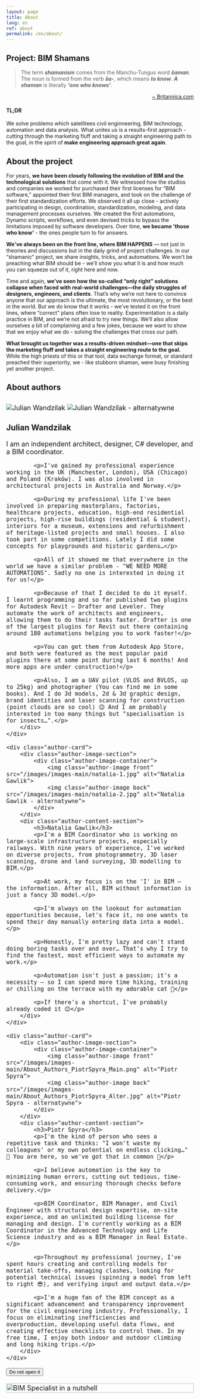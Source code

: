 ```yaml
---
layout: page
title: About
lang: en
ref: about
permalink: /en/about/
---
```


<style>
.authors-container {
    --image-radius: 4px;
    display: flex;
    flex-direction: column;
    gap: 2rem;
    margin: 2rem 0;
    font-size: 18px; // Match base font size from html rule

    .author-card {
        display: flex;
        align-items: start;
        gap: 2rem;
        padding: 1rem;
        
        .author-image-section {
            flex: 0 0 250px;
        }
        
        .author-content-section {
            flex: 1;
            text-align: justify;
            
            h3 {
                font-family: 'Montserrat', $helveticaNeue; // Match h3 from style.scss
                font-size: 20px; // Match h3 from style.scss
                font-weight: bold;
                margin-top: 0;
                margin-bottom: 1rem;
                color: var(--firstBlue-color);
                text-align: left;
            }

            p {
                margin: 15px 0; // Match p from style.scss
                line-height: 1.6;
                font-family: 'Montserrat', $helveticaNeue; // Match base font
                color: var(--firstGray-color); // Match base text color
            }
        }
    }
}
</style>

## Project: BIM Shamans

> The term **_shamanism_** comes from the Manchu-Tungus word **_šaman_**. The noun is formed from the verb **_ša-_**, which means **_to&nbsp;know_**. **_A shaman_** is literally **_'one who knows'_**.
<p style="text-align: right;"><a href="https://www.britannica.com/topic/shamanism">~ Britannica.com</a></p>

#### TL;DR
We solve problems which satellitees civil enginneering, BIM technology, automation and data analysis. What unites us is a results-first approach - cutting through the marketing fluff and taking a straight engineering path to the goal, in the spirit of **make engineering approach great again**.

## About the project

For years, **we have been closely following the evolution of BIM and the technological solutions** that come with it. We witnessed how the studios and companies we worked for purchased their first licenses for “BIM software,” appointed their first BIM managers, and took on the challenge of their first standardization efforts. We observed it all up close - actively participating in design, coordination, standardization, modeling, and data management processes ourselves. We created the first automations, Dynamo scripts, workflows, and even devised tricks to bypass the limitations imposed by software developers. Over time, **we became 'those who know'** - the ones people turn to for answers.

**We've always been on the front line, where BIM HAPPENS** — not just in theories and discussions but in the daily grind of project challenges. In our “shamanic” project, we share insights, tricks, and automations. We won’t be preaching what BIM should be - we’ll show you what it is and how much you can squeeze out of it, right here and now.

Time and again, **we’ve seen how the so-called “only right” solutions collapse when faced with real-world challenges—the daily struggles of designers, engineers, and clients**. That’s why we’re not here to convince anyone that our approach is the ultimate, the most revolutionary, or the best in the world. But we do know that it works - we’ve tested it on the front lines, where “correct” plans often lose to reality. Experimentation is a daily practice in BIM, and we’re not afraid to try new things. We’ll also allow ourselves a bit of complaining and a few jokes, because we want to show that we enjoy what we do - solving the challenges that cross our path.

**What brought us together was a results-driven mindset—one that skips the marketing fluff and takes a straight engineering route to the goal.** While the high priests of this or that tool, data exchange format, or standard preached their superiority, we - like stubborn shaman, were busy finishing yet another project.

## About authors

<div class="authors-container">
    <div class="author-card">
        <div class="author-image-section">
            <div class="author-image-container">
                <img class="author-image front" src="/images/images-main/julian-1.jpg" alt="Julian Wandzilak">
                <img class="author-image back" src="/images/images-main/julian-2.jpg" alt="Julian Wandzilak - alternatywne">
            </div>
        </div>
        <div class="author-content-section">
            <h3>Julian Wandzilak</h3>
            <p>I am an independent architect, designer, C# developer, and a BIM coordinator.</p>

            <p>I've gained my professional experience working in the UK (Manchester, London), USA (Chicago) and Poland (Kraków). I was also involved in architectural projects in Australia and Norway.</p>

            <p>During my professional life I've been involved in preparing masterplans, factories, healthcare projects, education, high-end residential projects, high-rise buildings (residential & student), interiors for a museum, extensions and refurbishment of heritage-listed projects and small houses. I also took part in some competitions. Lately I did some concepts for playgrounds and historic gardens…</p>

            <p>All of it showed me that everywhere in the world we have a similar problem - "WE NEED MORE AUTOMATIONS". Sadly no one is interested in doing it for us!</p>

            <p>Because of that I decided to do it myself. I learnt programming and so far published two plugins for Autodesk Revit – Drafter and Leveler. They automate the work of architects and engineers, allowing them to do their tasks faster. Drafter is one of the largest plugins for Revit out there containing around 180 automations helping you to work faster!</p>

            <p>You can get them from Autodesk App Store, and both were featured as the most popular paid plugins there at some point during last 6 months! And more apps are under construction!</p>

            <p>Also, I am a UAV pilot (VLOS and BVLOS, up to 25kg) and photographer (You can find me in some books). And I do 3d models, 2d & 3d graphic design, brand identities and laser scanning for construction (point clouds are so cool) 😉 And I am probably interested in too many things but "specialisation is for insects…".</p>
        </div>
    </div>
    
    <div class="author-card">
        <div class="author-image-section">
            <div class="author-image-container">
                <img class="author-image front" src="/images/images-main/natalia-1.jpg" alt="Natalia Gawlik">
                <img class="author-image back" src="/images/images-main/natalia-2.jpg" alt="Natalia Gawlik - alternatywne">
            </div>
        </div>
        <div class="author-content-section">
            <h3>Natalia Gawlik</h3>
            <p>I'm a BIM Coordinator who is working on large-scale infrastructure projects, especially railways. With nine years of experience, I've worked on diverse projects, from photogrammetry, 3D laser scanning, drone and land surveying, 3D modelling to BIM.</p>

            <p>At work, my focus is on the 'I' in BIM – the information. After all, BIM without information is just a fancy 3D model.</p>

            <p>I'm always on the lookout for automation opportunities because, let's face it, no one wants to spend their day manually entering data into a model.</p>

            <p>Honestly, I'm pretty lazy and can't stand doing boring tasks over and over… That's why I try to find the fastest, most efficient ways to automate my work.</p>

            <p>Automation isn't just a passion; it's a necessity — so I can spend more time hiking, training or chilling on the terrace with my adorable cat 🐾</p>

            <p>If there's a shortcut, I've probably already coded it 😊</p>
        </div>
    </div>
    
    <div class="author-card">
        <div class="author-image-section">
            <div class="author-image-container">
                <img class="author-image front" src="/images/images-main/About_Authors_PiotrSpyra_Main.png" alt="Piotr Spyra">
                <img class="author-image back" src="/images/images-main/About_Authors_PiotrSpyra_Alter.jpg" alt="Piotr Spyra - alternatywne">
            </div>
        </div>
        <div class="author-content-section">
            <h3>Piotr Spyra</h3>
            <p>I'm the kind of person who sees a repetitive task and thinks: "I won't waste my colleagues' or my own potential on endless clicking…" 🤔 You are here, so we've got that in common 🫡</p>

            <p>I believe automation is the key to minimizing human errors, cutting out tedious, time-consuming work, and ensuring thorough checks before delivery.</p>

            <p>BIM Coordinator, BIM Manager, and Civil Engineer with structural design expertise, on-site experience, and an unlimited building license for managing and design. I'm currently working as a BIM Coordinator in the Advanced Technology and Life Science industry and as a BIM Manager in Real Estate.</p>

            <p>Throughout my professional journey, I've spent hours creating and controlling models for material take-offs, managing clashes, looking for potential technical issues (spinning a model from left to right 😎), and verifying input and output data.</p>

            <p>I'm a huge fan of the BIM concept as a significant advancement and transparency improvement for the civil engineering industry. Professionally, I focus on eliminating inefficiencies and overproduction, developing useful data flows, and creating effective checklists to control them. In my free time, I enjoy both indoor and outdoor climbing and long hiking trips.</p>
        </div>
    </div>
</div>

<div class="collapsible-section">
    <button class="button expand collapsible" aria-expanded="false">Do not open it</button>
    <div class="collapsible-content" aria-hidden="true">
        <img src="/images/images-main/Image_About_BIMSpecialist.jpg" alt="BIM Specialist in a nutshell" style="width:100%;max-width:600px;display:block;margin:20px auto;">
    </div>
</div>

&nbsp;

